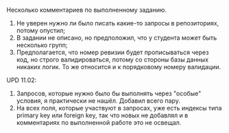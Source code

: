 Несколько комментариев по выполненному заданию.

1. Не уверен нужно ли было писать какие-то запросы в репозиториях, потому опустил;
2. В задании не описано, но предположил, что у студента может быть несколько групп;
3. Предполагается, что номер ревизии будет прописываться через код, но строго валидироваться, потому со стороны базы данных никаких логик. То же относится и к порядковому номеру валидации.

UPD 11.02:
1. Запросов, которые нужно было бы выполнять через "особые" условия, я практически не нашёл. Добавил всего пару.
2. На всех поля, которые участвуют в запросах, уже есть индексы типа primary key или foreign key, так что новых не добавлял и в комментариях по выполненной работе это не освещал.